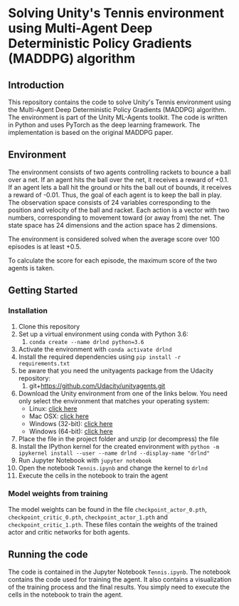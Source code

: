 # Solving Unity's Tennis environment using Multi-Agent Deep Deterministic Policy Gradients (MADDPG) algorithm

## Introduction
This repository contains the code to solve Unity's Tennis environment using the Multi-Agent Deep Deterministic Policy Gradients (MADDPG) algorithm. The environment is part of the Unity ML-Agents toolkit. The code is written in Python and uses PyTorch as the deep learning framework. The implementation is based on the original MADDPG paper.

## Environment
The environment consists of two agents controlling rackets to bounce a ball over a net. If an agent hits the ball over the net, it receives a reward of +0.1. If an agent lets a ball hit the ground or hits the ball out of bounds, it receives a reward of -0.01. Thus, the goal of each agent is to keep the ball in play. The observation space consists of 24 variables corresponding to the position and velocity of the ball and racket. Each action is a vector with two numbers, corresponding to movement toward (or away from) the net. The state space has 24 dimensions and the action space has 2 dimensions.

The environment is considered solved when the average score over 100 episodes is at least +0.5.

To calculate the score for each episode, the maximum score of the two agents is taken.

## Getting Started
### Installation
1. Clone this repository
2. Set up a virtual environment using conda with Python 3.6:
   1. `conda create --name drlnd python=3.6`
3. Activate the environment with `conda activate drlnd`
4. Install the required dependencies using `pip install -r requirements.txt`
5. be aware that you need the unityagents package from the Udacity repository: 
   1. git+https://github.com/Udacity/unityagents.git
6. Download the Unity environment from one of the links below. You need only select the environment that matches your operating system:
     - Linux: [click here](https://s3-us-west-1.amazonaws.com/udacity-drlnd/P2/Tennis/Tennis_Linux.zip)
     - Mac OSX: [click here](https://s3-us-west-1.amazonaws.com/udacity-drlnd/P2/Tennis/Tennis.app.zip)
     - Windows (32-bit): [click here](https://s3-us-west-1.amazonaws.com/udacity-drlnd/P2/Tennis/Tennis_Windows_x86.zip)
     - Windows (64-bit): [click here](https://s3-us-west-1.amazonaws.com/udacity-drlnd/P2/Tennis/Tennis_Windows_x86_64.zip)
7. Place the file in the project folder and unzip (or decompress) the file
8. Install the IPython kernel for the created environment with `python -m ipykernel install --user --name drlnd --display-name "drlnd"`
9. Run Jupyter Notebook with `jupyter notebook`
10. Open the notebook `Tennis.ipynb` and change the kernel to `drlnd`
11. Execute the cells in the notebook to train the agent

### Model weights from training
The model weights can be found in the file `checkpoint_actor_0.pth`, `checkpoint_critic_0.pth`, `checkpoint_actor_1.pth` and `checkpoint_critic_1.pth`. These files contain the weights of the trained actor and critic networks for both agents.

## Running the code
The code is contained in the Jupyter Notebook `Tennis.ipynb`. The notebook contains the code used for training the agent. It also contains a visualization of the training process and the final results. You simply need to execute the cells in the notebook to train the agent.
